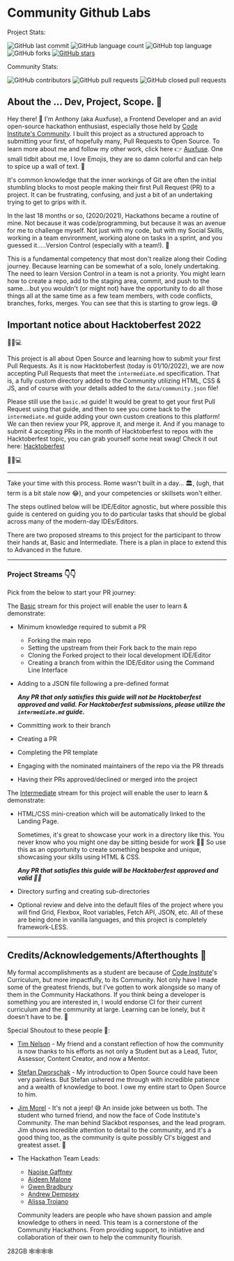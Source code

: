 # Community Github Labs

Project Stats:

![GitHub last commit](https://img.shields.io/github/last-commit/auxfuse/hackathon-git-labs?label=Last%20Commit&color=94ebf1)
![GitHub language count](https://img.shields.io/github/languages/count/auxfuse/hackathon-git-labs?label=Languages&color=072c30)
![GitHub top language](https://img.shields.io/github/languages/top/auxfuse/hackathon-git-labs?color=94ebf1)
![GitHub forks](https://img.shields.io/github/forks/auxfuse/hackathon-git-labs?label=Forks&color=1f5d64)
[![GitHub stars](https://img.shields.io/github/stars/auxfuse/hackathon-git-labs?label=Stars)](https://github.com/auxfuse/hackathon-git-labs/stargazers)

Community Stats:

![GitHub contributors](https://img.shields.io/github/contributors/auxfuse/hackathon-git-labs?label=Contributors&color=94ebf1)
![GitHub pull requests](https://img.shields.io/github/issues-pr-raw/auxfuse/hackathon-git-labs?label=Open%20Pull%20Requests&color=072c30)
![GitHub closed pull requests](https://img.shields.io/github/issues-pr-closed-raw/auxfuse/hackathon-git-labs?label=Closed%20Pull%20Requests&color=94ebf1)

## About the ... Dev, Project, Scope. 🤔

Hey there! 👋 I'm Anthony (aka Auxfuse), a Frontend Developer and an avid open-source hackathon enthusiast, especially those held by [Code Institute's Community](https://codeinstitute.net/ie/). I built this project as a structured approach to submitting your first, of hopefully many, Pull Requests to Open Source. To learn more about me and follow my other work, click here 👉 [Auxfuse](https://github.com/auxfuse). One small tidbit about me, I love Emojis, they are so damn colorful and can help to spice up a wall of text. 📃

It's common knowledge that the inner workings of Git are often the initial stumbling blocks to most people making their first Pull Request (PR) to a project. It can be frustrating, confusing, and just a bit of an undertaking trying to get to grips with it.

In the last 18 months or so, (2020/2021), Hackathons became a routine of mine. Not because it was code/programming, but because it was an avenue for me to challenge myself. Not just with my code, but with my Social Skills, working in a team environment, working alone on tasks in a sprint, and you guessed it.....Version Control (especially with a team!). 🔀

This is a fundamental competency that most don't realize along their Coding journey. Because learning can be somewhat of a solo, lonely undertaking. The need to learn Version Control in a team is not a priority. You might learn how to create a repo, add to the staging area, commit, and push to the same....but you wouldn't (or might not) have the opportunity to do all those things all at the same time as a few team members, with code conflicts, branches, forks, merges. You can see that this is starting to grow legs. 😅

## Important notice about Hacktoberfest 2022

🎃🌐💻

This project is all about Open Source and learning how to submit your first Pull Requests. As it is now Hacktoberfest (today is 01/10/2022), we are now accepting Pull Requests that meet the `intermediate.md` specification. That is, a fully custom directory added to the Community utilizing HTML, CSS & JS, and of course with your details added to the `data/community.json` file!

Please still use the `basic.md` guide! It would be great to get your first Pull Request using that guide, and then to see you come back to the `intermediate.md` guide adding your own custom creations to this platform! We can then review your PR, approve it, and merge it. And if you manage to submit 4 accepting PRs in the month of Hacktoberfest to repos with the Hacktoberfest topic, you can grab yourself some neat swag! Check it out here: [Hacktoberfest](https://hacktoberfest.com/)

🎃🌐💻

---

Take your time with this process. Rome wasn't built in a day... 🏛, (ugh, that term is a bit stale now 😂), and your competencies or skillsets won't either.

The steps outlined below will be IDE/Editor agnostic, but where possible this guide is centered on guiding you to do particular tasks that should be global across many of the modern-day IDEs/Editors.

There are two proposed streams to this project for the participant to throw their hands at, Basic and Intermediate. There is a plan in place to extend this to Advanced in the future.

---

### Project Streams 👇👇

Pick from the below to start your PR journey:

The [Basic](basic.md) stream for this project will enable the user to learn & demonstrate:

- Minimum knowledge required to submit a PR
  - Forking the main repo
  - Setting the upstream from their Fork back to the main repo
  - Cloning the Forked project to their local development IDE/Editor
  - Creating a branch from within the IDE/Editor using the Command Line Interface
- Adding to a JSON file following a pre-defined format

  **_Any PR that only satisfies this guide will not be Hacktoberfest approved and valid. For Hacktoberfest submissions, please utilize the `intermediate.md` guide._**

- Committing work to their branch
- Creating a PR
- Completing the PR template
- Engaging with the nominated maintainers of the repo via the PR threads
- Having their PRs approved/declined or merged into the project

The [Intermediate](intermediate.md) stream for this project will enable the user to learn & demonstrate:

- HTML/CSS mini-creation which will be automatically linked to the Landing Page.

  Sometimes, it's great to showcase your work in a directory like this. You never know who you might one day be sitting beside for work 🙂😀 So use this as an opportunity to create something bespoke and unique, showcasing your skills using HTML & CSS.

  **_Any PR that satisfies this guide will be Hacktoberfest approved and valid 👏👏_**

- Directory surfing and creating sub-directories
- Optional review and delve into the default files of the project where you will find Grid, Flexbox, Root variables, Fetch API, JSON, etc. All of these are being done in vanilla languages, and this project is completely framework-LESS.

---

## Credits/Acknowledgements/Afterthoughts 💭

My formal accomplishments as a student are because of [Code Institute](https://codeinstitute.net/ie/)'s Curriculum, but more impactfully, to its Community. Not only have I made some of the greatest friends, but I've gotten to work alongside so many of them in the Community Hackathons. If you think being a developer is something you are interested in, I would endorse CI for their current curriculum and the community at large. Learning can be lonely, but it doesn't have to be. 🤜

Special Shoutout to these people 🙌:

- [Tim Nelson](https://github.com/TravelTimN) - My friend and a constant reflection of how the community is now thanks to his efforts as not only a Student but as a Lead, Tutor, Assessor, Content Creator, and now a Mentor.
- [Stefan Dworschak](https://github.com/stefdworschak) - My introduction to Open Source could have been very painless. But Stefan ushered me through with incredible patience and a wealth of knowledge to boot. I owe my entire start to Open Source to him.
- [Jim Morel](https://github.com/JimLynx) - It's not a jeep! 😅 An inside joke between us both. The student who turned friend, and now the face of Code Institute's Community. The man behind Slackbot responses, and the lead program. Jim shows incredible attention to detail to the community, and it's a good thing too, as the community is quite possibly CI's biggest and greatest asset. 🤜
- The Hackathon Team Leads:

  - [Naoise Gaffney](https://github.com/NaoiseGaffney)
  - [Aideen Malone](https://github.com/AideenM12)
  - [Gwen Bradbury](https://github.com/Gwen-Bradbury)
  - [Andrew Dempsey](https://github.com/andrewdempsey2018)
  - [Alissa Troiano](https://github.com/alissatroiano)

  Community leaders are people who have shown passion and ample knowledge to others in need. This team is a cornerstone of the Community Hackathons. From providing support, to initiative and collaboration of their own to help the community flourish.

282GB 🕸🕸🕸🕸



